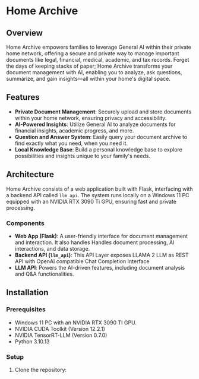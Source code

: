 # Home Archive

## Overview
Home Archive empowers families to leverage General AI within their private home network, offering a secure and private way to manage important documents like legal, financial, medical, academic, and tax records. Forget the days of keeping stacks of paper; Home Archive transforms your document management with AI, enabling you to analyze, ask questions, summarize, and gain insights—all within your home's digital space.

## Features
- **Private Document Management**: Securely upload and store documents within your home network, ensuring privacy and accessibility.
- **AI-Powered Insights**: Utilize General AI to analyze documents for financial insights, academic progress, and more.
- **Question and Answer System**: Easily query your document archive to find exactly what you need, when you need it.
- **Local Knowledge Base**: Build a personal knowledge base to explore possibilities and insights unique to your family's needs.

## Architecture
Home Archive consists of a web application built with Flask, interfacing with a backend API called `llm_api`. The system runs locally on a Windows 11 PC equipped with an NVIDIA RTX 3090 Ti GPU, ensuring fast and private processing.

### Components
- **Web App (Flask)**: A user-friendly interface for document management and interaction. It also handles Handles document processing, AI interactions, and data storage.
- **Backend API (`llm_api`)**: This API Layer exposes LLAMA 2 LLM as REST API with OpenAI compatible Chat Completion Interface
- **LLM API**: Powers the AI-driven features, including document analysis and Q&A functionalities.

## Installation
### Prerequisites
- Windows 11 PC with an NVIDIA RTX 3090 TI GPU.
- NVIDIA CUDA Toolkit (Version 12.2.1)
- NVIDIA TensorRT-LLM (Version 0.7.0)
- Python 3.10.13

### Setup
1. Clone the repository:
